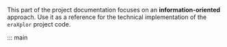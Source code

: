 This part of the project documentation focuses on
an **information-oriented** approach. Use it as a
reference for the technical implementation of the
`eraXplor` project code.

::: main
<!-- ::: dir/pythonfilewithoutextention -->